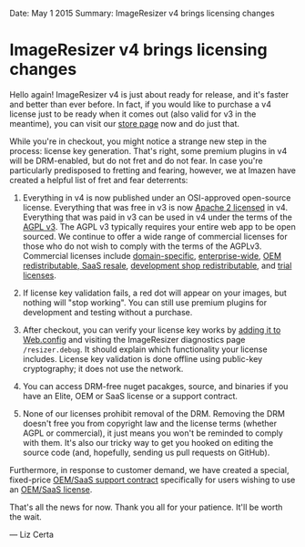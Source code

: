 Date: May 1 2015
Summary: ImageResizer v4 brings licensing changes

# ImageResizer v4 brings licensing changes

Hello again! ImageResizer v4 is just about ready for release, and it's faster and better than ever before. In fact, if you would like to purchase a v4 license just to be ready when it comes out (also valid for v3 in the meantime), you can visit our [store page](https://store.imazen.io/) now and do just that.

While you're in checkout, you might notice a strange new step in the process: license key generation. That's right, some premium plugins in v4 will be DRM-enabled, but do not fret and do not fear. In case you're particularly predisposed to fretting and fearing, however, we at Imazen have created a helpful list of fret and fear deterrents:

1. Everything in v4 is now published under an OSI-approved open-source license. Everything that was free in v3 is now [Apache 2 licensed](/licenses/apache) in v4. Everything that was paid in v3 can be used in v4 under the terms of the [AGPL v3](/licenses/agpl). The AGPL v3 typically requires your entire web app to be open sourced. We continue to offer a wide range of commercial licenses for those who do not wish to comply with the terms of the AGPLv3. Commercial licenses include [domain-specific](/licenses/domain), [enterprise-wide](/licenses/enterprise), [OEM redistributable, SaaS resale](/licenses/oem), [development shop redistributable](/licenses/enterprise), and [trial licenses](/licenses/trial).

1. If license key validation fails, a red dot will appear on your images, but nothing will "stop working". You can still use premium plugins for development and testing without a purchase.

2. After checkout, you can verify your license key works by [adding it to Web.config](/docs/v4/install/license_keys) and visiting the ImageResizer diagnostics page `/resizer.debug`. It should explain which functionality your license includes. License key validation is done offline using public-key cryptography; it does not use the network.

3. You can access DRM-free nuget pacakges, source, and binaries if you have an Elite, OEM or SaaS license or a support contract. 

4. None of our licenses prohibit removal of the DRM. Removing the DRM doesn't free you from copyright law and the license terms (whether AGPL or commercial), it just means you won't be reminded to comply with them. It's also our tricky way to get you hooked on editing the source code (and, hopefully, sending us pull requests on GitHub).


Furthermore, in response to customer demand, we have created a special, fixed-price [OEM/SaaS support contract](/support/contracts/oem) specifically for users wishing to use an [OEM/SaaS license](/licenses/oem).

That's all the news for now. Thank you all for your patience. It'll be worth the wait.


&mdash; Liz Certa